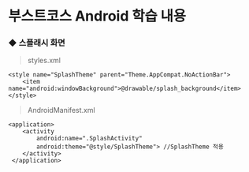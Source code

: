 # 부스트코스 Android 학습 내용
### ◆ 스플래시 화면
> styles.xml
```
<style name="SplashTheme" parent="Theme.AppCompat.NoActionBar">
    <item name="android:windowBackground">@drawable/splash_background</item>
</style>
```

> AndroidManifest.xml
```
<application>
    <activity
        android:name=".SplashActivity"
        android:theme="@style/SplashTheme"> //SplashTheme 적용
    </activity>
 </application>
```

